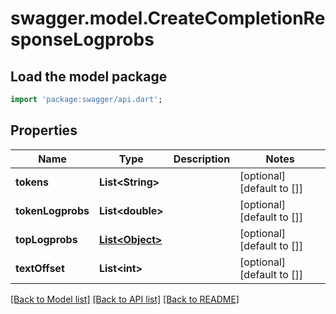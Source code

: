 # swagger.model.CreateCompletionResponseLogprobs

## Load the model package
```dart
import 'package:swagger/api.dart';
```

## Properties
Name | Type | Description | Notes
------------ | ------------- | ------------- | -------------
**tokens** | **List&lt;String&gt;** |  | [optional] [default to []]
**tokenLogprobs** | **List&lt;double&gt;** |  | [optional] [default to []]
**topLogprobs** | [**List&lt;Object&gt;**](Object.md) |  | [optional] [default to []]
**textOffset** | **List&lt;int&gt;** |  | [optional] [default to []]

[[Back to Model list]](../README.md#documentation-for-models) [[Back to API list]](../README.md#documentation-for-api-endpoints) [[Back to README]](../README.md)

